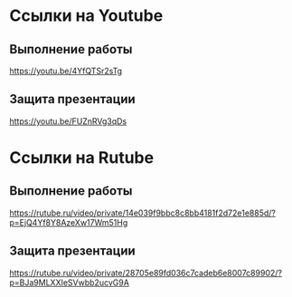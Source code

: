 # Ссылки на Youtube

## Выполнение работы
https://youtu.be/4YfQTSr2sTg

## Защита презентации 
https://youtu.be/FUZnRVg3qDs

# Ссылки на Rutube

## Выполнение работы
https://rutube.ru/video/private/14e039f9bbc8c8bb4181f2d72e1e885d/?p=EjQ4Yf8Y8AzeXw17Wm51Hg

## Защита презентации 
https://rutube.ru/video/private/28705e89fd036c7cadeb6e8007c89902/?p=BJa9MLXXIeSVwbb2ucvG9A
